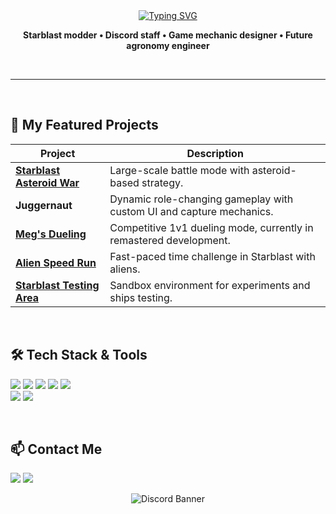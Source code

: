 <div align="center">
  <a href="https://git.io/typing-svg"><img src="https://readme-typing-svg.herokuapp.com?font=Fira+Code&weight=700&size=54&letterSpacing=5px&duration=1000&pause=1000&color=005cb9&center=true&vCenter=true&multiline=false&repeat=false&height=100&lines=Megalodon" alt="Typing SVG" /></a>
</div>

<p align="center">
  <b>Starblast modder • Discord staff • Game mechanic designer • Future agronomy engineer</b>  
</p>

<br>

---

<br>

## 🚀 My Featured Projects
| Project | Description |
|---------|-------------|
| [**Starblast Asteroid War**](https://github.com/TheGreatMegalodon/Starblast-Asteroid-War-public) | Large-scale battle mode with asteroid-based strategy. |
| **Juggernaut** | Dynamic role-changing gameplay with custom UI and capture mechanics. |
| [**Meg's Dueling**](https://github.com/TheGreatMegalodon/Megalodon-s-dueling-code) | Competitive 1v1 dueling mode, currently in remastered development. |
| [**Alien Speed Run**](https://github.com/TheGreatMegalodon/Alien-Speedrun) | Fast-paced time challenge in Starblast with aliens. | Alien Speed Run |
| [**Starblast Testing Area**](https://github.com/TheGreatMegalodon/Megs-codes-snippets/blob/main/files/starblastMods/Megs_STA.js) | Sandbox environment for experiments and ships testing. |

<br>

## 🛠 Tech Stack & Tools
<p align="start">
  <!-- Languages -->
  <img src="https://img.shields.io/badge/JavaScript-F7DF1E?style=for-the-badge&logo=javascript&logoColor=black" />
  <img src="https://img.shields.io/badge/HTML5-E34F26?style=for-the-badge&logo=html5&logoColor=white" />
  <img src="https://img.shields.io/badge/CSS3-1572B6?style=for-the-badge&logo=css3&logoColor=white" />
  <img src="https://img.shields.io/badge/SCSS-CC6699?style=for-the-badge&logo=sass&logoColor=white" />
  <img src="https://img.shields.io/badge/Python-3776AB?style=for-the-badge&logo=python&logoColor=white" />

  <br>
  
  <!-- Tools -->
  <img src="https://img.shields.io/badge/Git-F05032?style=for-the-badge&logo=git&logoColor=white" />
  <img src="https://img.shields.io/badge/Bash-4EAA25?style=for-the-badge&logo=gnubash&logoColor=white" />
</p>

<br>

## 📫 Contact Me
<p align="start">
  <a href="https://discord.com/users/.megaloon"><img src="https://img.shields.io/badge/Discord-TheGreatMegalodon-5865F2?style=for-the-badge&logo=discord&logoColor=white" /></a>
  <a href="https://github.com/TheGreatMegalodon"><img src="https://img.shields.io/badge/GitHub-TheGreatMegalodon-181717?style=for-the-badge&logo=github&logoColor=white" /></a>
</p>
<p align="center">
  <img src="https://discord.c99.nl/widget/theme-1/374916657639981056.png" alt="Discord Banner" />
</p>
